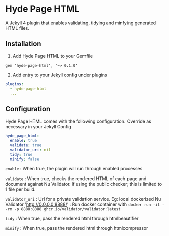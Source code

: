 Hyde Page HTML
=============

A Jekyll 4 plugin that enables validating, tidying and minfying generated HTML files.


Installation
------------

1. Add Hyde Page HTML to your Gemfile

`gem 'hyde-page-html', '~> 0.1.0'`

2. Add entry to your Jekyll config under plugins

```yaml
plugins:
  - hyde-page-html
  ...
```


Configuration
-------------

Hyde Page HTML comes with the following configuration. Override as necessary in your Jekyll Config

```yaml
hyde_page_html:
  enable: true
  validate: true
  validator_uri: nil
  tidy: true
  minify: false
```

`enable`
: When true, the plugin will run through enabled processes

`validate`
: When true, checks the rendered HTML of each page and document against Nu Validator. If using the public checker, this is limited to 1 file per build.

`validator_uri`
: Url for a private validation service. Eg: local dockerized Nu Validator 'http://0.0.0.0:8888/'
: Run docker container with `docker run -it --rm -p 8888:8888 ghcr.io/validator/validator:latest`

`tidy`
: When true, pass the rendered html through htmlbeautifier 

`minify`
: When true, pass the rendered html through htmlcompressor
